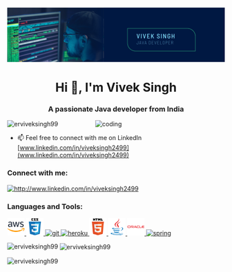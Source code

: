 
![logo](https://github.com/erviveksingh99/erviveksingh/blob/main/Blue%20And%20Green%20Professional%20Technology%20LinkedIn%20Banner.png)

<h1 align="center">Hi 👋, I'm Vivek Singh</h1>
<h3 align="center">A passionate Java developer from India</h3>

<img align="right" alt="coding" width="300" src="https://vidip.tech/assets/hero_section-75d6b358.gif">

<p align="left"> <img src="https://komarev.com/ghpvc/?username=erviveksingh99&label=Profile%20views&color=0e75b6&style=flat" alt="erviveksingh99" /> </p>

- 📫 Feel free to connect with me on LinkedIn [www.linkedin.com/in/viveksingh2499](www.linkedin.com/in/viveksingh2499)

<h3 align="left">Connect with me:</h3>
<p align="left">
<a href="https://linkedin.com/in/http://www.linkedin.com/in/viveksingh2499" target="blank"><img align="center" src="https://raw.githubusercontent.com/rahuldkjain/github-profile-readme-generator/master/src/images/icons/Social/linked-in-alt.svg" alt="http://www.linkedin.com/in/viveksingh2499" height="30" width="40" /></a>
</p>

<h3 align="left">Languages and Tools:</h3>
<p align="left"> <a href="https://aws.amazon.com" target="_blank" rel="noreferrer"> <img src="https://raw.githubusercontent.com/devicons/devicon/master/icons/amazonwebservices/amazonwebservices-original-wordmark.svg" alt="aws" width="40" height="40"/> </a> <a href="https://www.w3schools.com/css/" target="_blank" rel="noreferrer"> <img src="https://raw.githubusercontent.com/devicons/devicon/master/icons/css3/css3-original-wordmark.svg" alt="css3" width="40" height="40"/> </a> <a href="https://git-scm.com/" target="_blank" rel="noreferrer"> <img src="https://www.vectorlogo.zone/logos/git-scm/git-scm-icon.svg" alt="git" width="40" height="40"/> </a> <a href="https://heroku.com" target="_blank" rel="noreferrer"> <img src="https://www.vectorlogo.zone/logos/heroku/heroku-icon.svg" alt="heroku" width="40" height="40"/> </a> <a href="https://www.w3.org/html/" target="_blank" rel="noreferrer"> <img src="https://raw.githubusercontent.com/devicons/devicon/master/icons/html5/html5-original-wordmark.svg" alt="html5" width="40" height="40"/> </a> <a href="https://www.java.com" target="_blank" rel="noreferrer"> <img src="https://raw.githubusercontent.com/devicons/devicon/master/icons/java/java-original.svg" alt="java" width="40" height="40"/> </a> <a href="https://www.oracle.com/" target="_blank" rel="noreferrer"> <img src="https://raw.githubusercontent.com/devicons/devicon/master/icons/oracle/oracle-original.svg" alt="oracle" width="40" height="40"/> </a> <a href="https://spring.io/" target="_blank" rel="noreferrer"> <img src="https://www.vectorlogo.zone/logos/springio/springio-icon.svg" alt="spring" width="40" height="40"/> </a> </p>

<p><img align="left" src="https://github-readme-stats.vercel.app/api/top-langs?username=erviveksingh99&show_icons=true&locale=en&layout=compact" alt="erviveksingh99" /></p>

<p>&nbsp;<img align="center" src="https://github-readme-stats.vercel.app/api?username=erviveksingh99&show_icons=true&locale=en" alt="erviveksingh99" /></p>

<p><img align="center" src="https://github-readme-streak-stats.herokuapp.com/?user=erviveksingh99&" alt="erviveksingh99" /></p>
